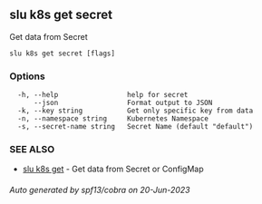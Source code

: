 ## slu k8s get secret

Get data from Secret

```
slu k8s get secret [flags]
```

### Options

```
  -h, --help                 help for secret
      --json                 Format output to JSON
  -k, --key string           Get only specific key from data
  -n, --namespace string     Kubernetes Namespace
  -s, --secret-name string   Secret Name (default "default")
```

### SEE ALSO

* [slu k8s get](slu_k8s_get.md)	 - Get data from Secret or ConfigMap

###### Auto generated by spf13/cobra on 20-Jun-2023
